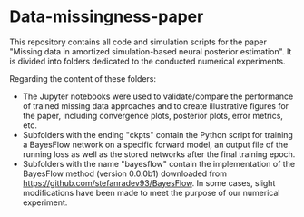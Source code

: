 # Data-missingness-paper

This repository contains all code and simulation scripts for the paper "Missing data in amortized simulation-based neural posterior estimation". It is divided into folders dedicated to the conducted numerical experiments.

Regarding the content of these folders:

- The Jupyter notebooks were used to validate/compare the performance of trained missing data approaches and to create illustrative figures for the paper, including convergence plots, posterior plots, error metrics, etc.
- Subfolders with the ending "ckpts" contain the Python script for training a BayesFlow network on a specific forward model, an output file of the running loss as well as the stored networks after the final training epoch.
- Subfolders with the name "bayesflow" contain the implementation of the BayesFlow method (version 0.0.0b1) downloaded from https://github.com/stefanradev93/BayesFlow. In some cases, slight modifications have been made to meet the purpose of our numerical experiment.
